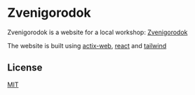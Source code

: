 # Zvenigorodok

Zvenigorodok is a website for a local workshop: [Zvenigorodok](https://zvenigorodok.ru)

The website is built using [actix-web](https://actix.rs), [react](https://reactjs.org) and [tailwind](https://tailwindcss.com)

## License

[MIT](https://choosealicense.com/licenses/mit/)
